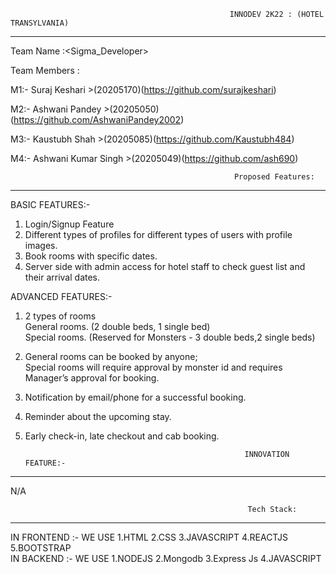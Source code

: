                                                      INNODEV 2K22 : (HOTEL TRANSYLVANIA)
 ----------------------------------------------------------------------------------------------------------------------------------------------------------------------
  Team Name :<Sigma_Developer><br>
  
  Team Members :<br>
  
  M1:- Suraj Keshari >(20205170)(https://github.com/surajkeshari)<br>
  
  M2:- Ashwani Pandey >(20205050)(https://github.com/AshwaniPandey2002)<br>
  
  M3:- Kaustubh Shah >(20205085)(https://github.com/Kaustubh484)<br>
  
  M4:- Ashwani Kumar Singh >(20205049)(https://github.com/ash690)<br>

                                                      Proposed Features:
-----------------------------------------------------------------------------------------------------------------------------------------------------------------------
BASIC FEATURES:-<br>

1. Login/Signup Feature<br>
2. Different types of profiles for different types of users with profile images.<br>
3. Book rooms with specific dates.<br>
4. Server side with admin access for hotel staff to check guest list and their arrival dates.<br>

ADVANCED FEATURES:-<br>

1. 2 types of rooms <br>
General rooms. (2 double beds, 1 single bed) <br>
Special rooms. (Reserved for Monsters - 3 double beds,2 single beds) <br>
2. General rooms can be booked by anyone; <br>
Special rooms will require approval by monster id and requires Manager’s approval for booking. <br>
3. Notification by email/phone for a successful booking.<br>
4. Reminder about the upcoming stay.<br>
5. Early check-in, late checkout and cab booking.<br>


                                                        INNOVATION FEATURE:-
-----------------------------------------------------------------------------------------------------------------------------------------------------------------------
N/A<br>

                                                         Tech Stack:
-----------------------------------------------------------------------------------------------------------------------------------------------------------------------
IN FRONTEND :- WE USE  1.HTML       2.CSS        3.JAVASCRIPT   4.REACTJS  5.BOOTSTRAP<br>
IN BACKEND :-  WE USE  1.NODEJS     2.Mongodb    3.Express Js    4.JAVASCRIPT<br>
